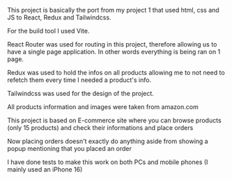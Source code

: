 This project is basically the port from my project 1 that used html, css and JS to React, Redux and Tailwindcss.

For the build tool I used Vite.

React Router was used for routing in this project, therefore allowing us to have a single page application. In other words everything is being ran on 1 page.

Redux was used to hold the infos on all products allowing me to not need to refetch them every time I needed a product's info.

Tailwindcss was used for the design of the project.

All products information and images were taken from amazon.com

This project is based on E-commerce site where you can browse products (only 15 products) and check their informations and place orders

Now placing orders doesn't exactly do anything aside from showing a popup mentioning that you placed an order

I have done tests to make this work on both PCs and mobile phones (I mainly used an iPhone 16)
